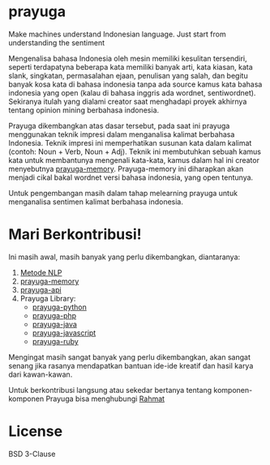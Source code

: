 # prayuga
Make machines understand Indonesian language.
Just start from understanding the sentiment 

Mengenalisa bahasa Indonesia oleh mesin memiliki kesulitan tersendiri, seperti terdapatyna beberapa kata memiliki banyak arti, kata kiasan, kata slank, singkatan, permasalahan ejaan, penulisan yang salah, dan begitu banyak kosa kata di bahasa indonesia tanpa ada source kamus kata bahasa indonesia yang open (kalau di bahasa inggris ada wordnet, sentiwordnet). Sekiranya itulah yang dialami creator saat menghadapi proyek akhirnya tentang opinion mining berbahasa indonesia.

Prayuga dikembangkan atas dasar tersebut, pada saat ini prayuga menggunakan teknik impresi dalam menganalisa kalimat berbahasa Indonesia. Teknik impresi ini memperhatikan susunan kata dalam kalimat (contoh: Noun + Verb, Noun + Adj). Teknik ini membutuhkan sebuah kamus kata untuk membantunya mengenali kata-kata, kamus dalam hal ini creator menyebutnya [prayuga-memory](https://github.com/rahmatheruka/prayuga/prayuga-memory). Prayuga-memory ini diharapkan akan menjadi cikal bakal wordnet versi bahasa indonesia, yang open tentunya.

Untuk pengembangan masih dalam tahap melearning prayuga untuk menganalisa sentimen kalimat berbahasa indonesia.

# Mari Berkontribusi!
Ini masih awal, masih banyak yang perlu dikembangkan, diantaranya:
1. [Metode NLP](https://github.com/rahmatheruka/prayuga/issue)
2. [prayuga-memory](https://github.com/rahmatheruka/prayuga-memory)
3. [prayuga-api](https://github.com/rahmatheruka/prayuga-api)
4. Prayuga Library:
    - [prayuga-python](https://github.com/rahmatheruka/prayuga-lib-python)
    - [prayuga-php](https://github.com/rahmatheruka/prayuga-lib-php)
    - [prayuga-java](https://github.com/rahmatheruka/prayuga-lib-java)
    - [prayuga-javascript](https://github.com/rahmatheruka/prayuga-lib-javascript)
    - [prayuga-ruby](https://github.com/rahmatheruka/prayuga-lib-ruby)
    
Mengingat masih sangat banyak yang perlu dikembangkan, akan sangat senang jika rasanya mendapatkan bantuan ide-ide kreatif dan hasil karya dari kawan-kawan.

Untuk berkontribusi langsung atau sekedar bertanya tentang komponen-komponen Prayuga bisa menghubungi [Rahmat](https://www.facebook.com/raciandro)

# License
BSD 3-Clause
